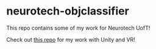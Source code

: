 # neurotech-objclassifier

This repo contains some of my work for Neurotech UofT!

Check out [this repo](http://www.github.com/dhrumilp15/UnityVRStreaming) for my work with Unity and VR!